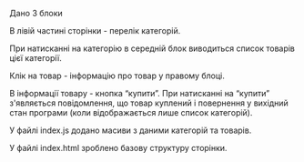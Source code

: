 Дано 3 блоки

В лівій частині сторінки - перелік категорій.

При натисканні на категорію в середній блок виводиться список товарів цієї категорії.

Клік на товар - інформацію про товар у правому блоці.

В інформації товару - кнопка “купити”. При натисканні на “купити” з'являється повідомлення, що товар куплений і повернення у вихідний стан програми (коли відображається лише список категорій).

У файлі index.js додано масиви з даними категорій та товарів.

У файлі index.html зроблено базову структуру сторінки.
